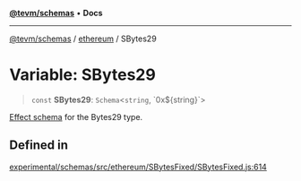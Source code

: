 [**@tevm/schemas**](../../README.md) • **Docs**

***

[@tevm/schemas](../../modules.md) / [ethereum](../README.md) / SBytes29

# Variable: SBytes29

> `const` **SBytes29**: `Schema`\<`string`, \`0x$\{string\}\`\>

[Effect schema](https://github.com/Effect-TS/schema) for the Bytes29 type.

## Defined in

[experimental/schemas/src/ethereum/SBytesFixed/SBytesFixed.js:614](https://github.com/evmts/tevm-monorepo/blob/main/experimental/schemas/src/ethereum/SBytesFixed/SBytesFixed.js#L614)
